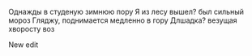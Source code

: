 Однажды в студеную зимнюю пору
Я из лесу вышел? был сильный мороз
Гляджу, поднимается медленно в гору
Длшадка? везущая хворосту воз

New edit